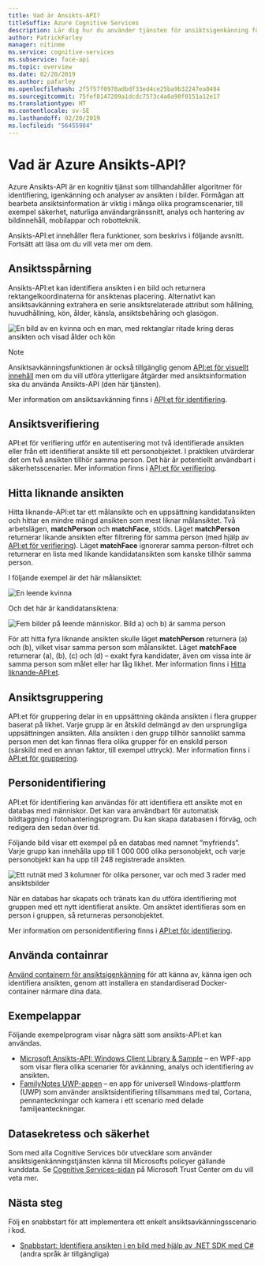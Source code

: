 ```yaml
---
title: Vad är Ansikts-API?
titleSuffix: Azure Cognitive Services
description: Lär dig hur du använder tjänsten för ansiktsigenkänning för att identifiera och analysera ansikten i bilder.
author: PatrickFarley
manager: nitinme
ms.service: cognitive-services
ms.subservice: face-api
ms.topic: overview
ms.date: 02/20/2019
ms.author: pafarley
ms.openlocfilehash: 2f5f57f0978adbdf33ed4ce25ba9b32247ea0484
ms.sourcegitcommit: 75fef8147209a1dcdc7573c4a6a90f0151a12e17
ms.translationtype: HT
ms.contentlocale: sv-SE
ms.lasthandoff: 02/20/2019
ms.locfileid: "56455984"
---
```

# <a name="what-is-the-azure-face-api"></a>Vad är Azure Ansikts-API?

Azure Ansikts-API är en kognitiv tjänst som tillhandahåller algoritmer för identifiering, igenkänning och analyser av ansikten i bilder. Förmågan att bearbeta ansiktsinformation är viktig i många olika programscenarier, till exempel säkerhet, naturliga användargränssnitt, analys och hantering av bildinnehåll, mobilappar och robotteknik.

Ansikts-API:et innehåller flera funktioner, som beskrivs i följande avsnitt. Fortsätt att läsa om du vill veta mer om dem.

## <a name="face-detection"></a>Ansiktsspårning

Ansikts-API:et kan identifiera ansikten i en bild och returnera rektangelkoordinaterna för ansiktenas placering. Alternativt kan ansiktsavkänning extrahera en serie ansiktsrelaterade attribut som hållning, huvudhållning, kön, ålder, känsla, ansiktsbehåring och glasögon.

![En bild av en kvinna och en man, med rektanglar ritade kring deras ansikten och visad ålder och kön](./Images/Face.detection.jpg)

> [!NOTE] 
> Ansiktsavkänningsfunktionen är också tillgänglig genom [API:et för visuellt innehåll](https://docs.microsoft.com/azure/cognitive-services/computer-vision/home) men om du vill utföra ytterligare åtgärder med ansiktsinformation ska du använda Ansikts-API (den här tjänsten). 

Mer information om ansiktsavkänning finns i [API:et för identifiering](https://westus.dev.cognitive.microsoft.com/docs/services/563879b61984550e40cbbe8d/operations/563879b61984550f30395236).

## <a name="face-verification"></a>Ansiktsverifiering

API:et för verifiering utför en autentisering mot två identifierade ansikten eller från ett identifierat ansikte till ett personobjektet. I praktiken utvärderar det om två ansikten tillhör samma person. Det här är potentiellt användbart i säkerhetsscenarier. Mer information finns i [API:et för verifiering](https://westus.dev.cognitive.microsoft.com/docs/services/563879b61984550e40cbbe8d/operations/563879b61984550f3039523a).

## <a name="find-similar-faces"></a>Hitta liknande ansikten

Hitta liknande-API:et tar ett målansikte och en uppsättning kandidatansikten och hittar en mindre mängd ansikten som mest liknar målansiktet. Två arbetslägen, **matchPerson** och **matchFace**, stöds. Läget **matchPerson** returnerar likande ansikten efter filtrering för samma person (med hjälp av [API:et för verifiering](https://westus.dev.cognitive.microsoft.com/docs/services/563879b61984550e40cbbe8d/operations/563879b61984550f3039523a)). Läget **matchFace** ignorerar samma person-filtret och returnerar en lista med likande kandidatansikten som kanske tillhör samma person.

I följande exempel är det här målansiktet:

![En leende kvinna](./Images/FaceFindSimilar.QueryFace.jpg)

Och det här är kandidatansiktena:

![Fem bilder på leende människor. Bild a) och b) är samma person](./Images/FaceFindSimilar.Candidates.jpg)

För att hitta fyra liknande ansikten skulle läget **matchPerson** returnera (a) och (b), vilket visar samma person som målansiktet. Läget **matchFace** returnerar (a), (b), (c) och (d) – exakt fyra kandidater, även om vissa inte är samma person som målet eller har låg likhet. Mer information finns i [Hitta liknande-API:et](https://westus.dev.cognitive.microsoft.com/docs/services/563879b61984550e40cbbe8d/operations/563879b61984550f30395237).

## <a name="face-grouping"></a>Ansiktsgruppering

API:et för gruppering delar in en uppsättning okända ansikten i flera grupper baserat på likhet. Varje grupp är en åtskild delmängd av den ursprungliga uppsättningen ansikten. Alla ansikten i den grupp tillhör sannolikt samma person men det kan finnas flera olika grupper för en enskild person (särskild med en annan faktor, till exempel uttryck). Mer information finns i [API:et för gruppering](https://westus.dev.cognitive.microsoft.com/docs/services/563879b61984550e40cbbe8d/operations/563879b61984550f30395238).

## <a name="person-identification"></a>Personidentifiering

API:et för identifiering kan användas för att identifiera ett ansikte mot en databas med människor. Det kan vara användbart för automatisk bildtaggning i fotohanteringsprogram. Du kan skapa databasen i förväg, och redigera den sedan över tid.

Följande bild visar ett exempel på en databas med namnet ”myfriends”. Varje grupp kan innehålla upp till 1 000 000 olika personobjekt, och varje personobjekt kan ha upp till 248 registrerade ansikten.

![Ett rutnät med 3 kolumner för olika personer, var och med 3 rader med ansiktsbilder](./Images/person.group.clare.jpg)

När en databas har skapats och tränats kan du utföra identifiering mot gruppen med ett nytt identifierat ansikte. Om ansiktet identifieras som en person i gruppen, så returneras personobjektet.

Mer information om personidentifiering finns i [API:et för identifiering](https://westus.dev.cognitive.microsoft.com/docs/services/563879b61984550e40cbbe8d/operations/563879b61984550f30395239).

## <a name="use-containers"></a>Använda containrar

[Använd containern för ansiktsigenkänning](face-how-to-install-containers.md) för att känna av, känna igen och identifiera ansikten, genom att installera en standardiserad Docker-container närmare dina data.

## <a name="sample-apps"></a>Exempelappar

Följande exempelprogram visar några sätt som ansikts-API:et kan användas.

- [Microsoft Ansikts-API: Windows Client Library & Sample](https://github.com/Microsoft/Cognitive-Face-Windows) – en WPF-app som visar flera olika scenarier för avkänning, analys och identifiering av ansikten.
- [FamilyNotes UWP-appen](https://github.com/Microsoft/Windows-appsample-familynotes) – en app för universell Windows-plattform (UWP) som använder ansiktsidentifiering tillsammans med tal, Cortana, pennanteckningar och kamera i ett scenario med delade familjeanteckningar.

## <a name="data-privacy-and-security"></a>Datasekretess och säkerhet

Som med alla Cognitive Services bör utvecklare som använder ansiktsigenkänningstjänsten känna till Microsofts policyer gällande kunddata. Se [Cognitive Services-sidan](https://www.microsoft.com/en-us/trustcenter/cloudservices/cognitiveservices) på Microsoft Trust Center om du vill veta mer.

## <a name="next-steps"></a>Nästa steg

Följ en snabbstart för att implementera ett enkelt ansiktsavkänningsscenario i kod.
- [Snabbstart: Identifiera ansikten i en bild med hjälp av .NET SDK med C#](quickstarts/csharp.md) (andra språk är tillgängliga)
